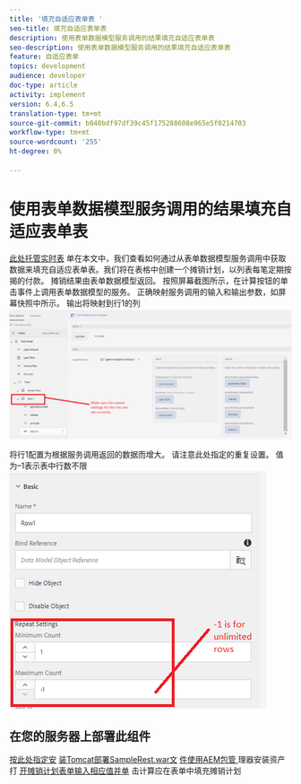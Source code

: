 ```yaml
---
title: '填充自适应表单表 '
seo-title: 填充自适应表单表
description: 使用表单数据模型服务调用的结果填充自适应表单表
seo-description: 使用表单数据模型服务调用的结果填充自适应表单表
feature: 自适应表单
topics: development
audience: developer
doc-type: article
activity: implement
version: 6.4,6.5
translation-type: tm+mt
source-git-commit: b040bdf97df39c45f175288608e965e5f0214703
workflow-type: tm+mt
source-wordcount: '255'
ht-degree: 0%

---
```



# 使用表单数据模型服务调用的结果填充自适应表单表

[此处托管实时表](https://forms.enablementadobe.com/content/dam/formsanddocuments/amortization/jcr:content?wcmmode=disabled)
单在本文中，我们查看如何通过从表单数据模型服务调用中获取数据来填充自适应表单表。我们将在表格中创建一个摊销计划，以列表每笔定期按揭的付款。 摊销结果由表单数据模型返回。 按照屏幕截图所示，在计算按钮的单击事件上调用表单数据模型的服务。 正确映射服务调用的输入和输出参数，如屏幕快照中所示。 输出将映射到行1的列
![clickevent](assets/amortization.PNG)

将行1配置为根据服务调用返回的数据而增大。 请注意此处指定的重复设置。 值为–1表示表中行数不限
![行1](assets/rowconfiguration.PNG)

## 在您的服务器上部署此组件

[按此处指定安](/help/forms/ic-print-channel-tutorial/set-up-tomcat.md)
[装Tomcat部署SampleRest.war文](https://forms.enablementadobe.com/content/DemoServerBundles/SampleRest.war)
[件使用AEM包管 ](assets/amortizationschedule.zip) 理器安装资产打
[开摊销计划表单输入相应值并单](http://localhost:4502/content/dam/formsanddocuments/amortization/jcr:content?wcmmode=disabled)
击计算应在表单中填充摊销计划


